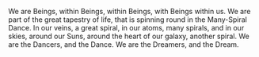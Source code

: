 We are Beings, within Beings, within Beings, with Beings within us. We are part of the great tapestry of life, that is spinning round in the Many-Spiral Dance. In our veins, a great spiral, in our atoms, many spirals, and in our skies, around our Suns, around the heart of our galaxy, another spiral. We are the Dancers, and the Dance. We are the Dreamers, and the Dream. 

